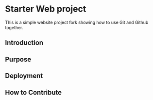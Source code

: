 # Starter Web project

This is a simple website project fork
showing how to use Git and Github together.

## Introduction

## Purpose

## Deployment

## How to Contribute
